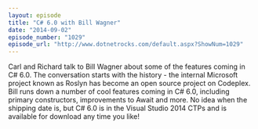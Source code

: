 ```yaml
---
layout: episode
title: "C# 6.0 with Bill Wagner"
date: "2014-09-02"
episode_number: "1029"
episode_url: "http://www.dotnetrocks.com/default.aspx?ShowNum=1029"
---
```


Carl and Richard talk to Bill Wagner about some of the features coming in C# 6.0. The conversation starts with the history - the internal Microsoft project known as Roslyn has become an open source project on Codeplex. Bill runs down a number of cool features coming in C# 6.0, including primary constructors, improvements to Await and more. No idea when the shipping date is, but C# 6.0 is in the Visual Studio 2014 CTPs and is available for download any time you like!
